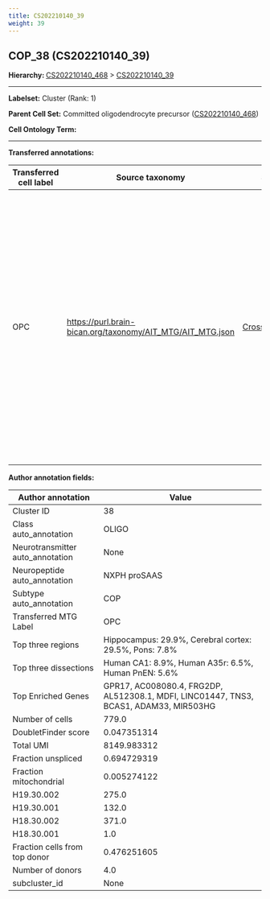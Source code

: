 ```yaml
---
title: CS202210140_39
weight: 39
---
```

## COP_38 (CS202210140_39)
<b>Hierarchy: </b>
[CS202210140_468](https://purl.brain-bican.org/taxonomy/CS202210140#CS202210140_468) >
[CS202210140_39](https://purl.brain-bican.org/taxonomy/CS202210140#CS202210140_39)

---


**Labelset:** Cluster (Rank: 1)

**Parent Cell Set:** Committed oligodendrocyte precursor ([CS202210140_468](https://purl.brain-bican.org/taxonomy/CS202210140#CS202210140_468))



**Cell Ontology Term:** 

[MARKER GENES.]: #


---

[TRANSFERRED ANNOTATIONS.]: #


**Transferred annotations:**

| Transferred cell label | Source taxonomy | Source node accession | Algorithm name | Comment |
|------------------------|-----------------|-----------------------|----------------|---------|
|OPC|https://purl.brain-bican.org/taxonomy/AIT_MTG/AIT_MTG.json|[CrossArea_subclass:bdb83a819a](https://purl.brain-bican.org/taxonomy/AIT_MTG#CrossArea_subclass_bdb83a819a)||We performed PCA (50 components) on our full dataset, trained a random forest classifier (scikit-learn, class_ weight=‘balanced’, max_depth=50) on the MTG labels, and then predicted labels for all cells. We labeled each cluster with the mode of its constituent cells if two conditions were met: more than 0.8 of predicted labels matched the mode, and the mean probability of these pre- dictions was greater than 0.8.|

[AUTHOR ANNOTATION FIELDS.]: #


**Author annotation fields:**

| Author annotation | Value |
|-------------------|-------|
|Cluster ID|38|
|Class auto_annotation|OLIGO|
|Neurotransmitter auto_annotation|None|
|Neuropeptide auto_annotation|NXPH proSAAS|
|Subtype auto_annotation|COP|
|Transferred MTG Label|OPC|
|Top three regions|Hippocampus: 29.9%, Cerebral cortex: 29.5%, Pons: 7.8%|
|Top three dissections|Human CA1: 8.9%, Human A35r: 6.5%, Human PnEN: 5.6%|
|Top Enriched Genes|GPR17, AC008080.4, FRG2DP, AL512308.1, MDFI, LINC01447, TNS3, BCAS1, ADAM33, MIR503HG|
|Number of cells|779.0|
|DoubletFinder score|0.047351314|
|Total UMI|8149.983312|
|Fraction unspliced|0.694729319|
|Fraction mitochondrial|0.005274122|
|H19.30.002|275.0|
|H19.30.001|132.0|
|H18.30.002|371.0|
|H18.30.001|1.0|
|Fraction cells from top donor|0.476251605|
|Number of donors|4.0|
|subcluster_id|None|
